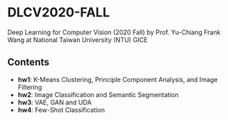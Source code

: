 # DLCV2020-FALL
Deep Learning for Computer Vision (2020 Fall) by Prof. Yu-Chiang Frank Wang at National Taiwan University (NTU) GICE

## Contents
* **hw1**: K-Means Clustering, Principle Component Analysis, and Image Filtering
* **hw2**: Image Classification and Semantic Segmentation
* **hw3**: VAE, GAN and UDA
* **hw4**: Few-Shot Classification